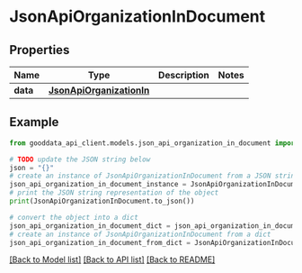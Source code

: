 # JsonApiOrganizationInDocument


## Properties

Name | Type | Description | Notes
------------ | ------------- | ------------- | -------------
**data** | [**JsonApiOrganizationIn**](JsonApiOrganizationIn.md) |  | 

## Example

```python
from gooddata_api_client.models.json_api_organization_in_document import JsonApiOrganizationInDocument

# TODO update the JSON string below
json = "{}"
# create an instance of JsonApiOrganizationInDocument from a JSON string
json_api_organization_in_document_instance = JsonApiOrganizationInDocument.from_json(json)
# print the JSON string representation of the object
print(JsonApiOrganizationInDocument.to_json())

# convert the object into a dict
json_api_organization_in_document_dict = json_api_organization_in_document_instance.to_dict()
# create an instance of JsonApiOrganizationInDocument from a dict
json_api_organization_in_document_from_dict = JsonApiOrganizationInDocument.from_dict(json_api_organization_in_document_dict)
```
[[Back to Model list]](../README.md#documentation-for-models) [[Back to API list]](../README.md#documentation-for-api-endpoints) [[Back to README]](../README.md)


